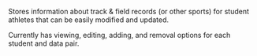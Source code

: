 Stores information about track & field records (or other sports) for student athletes that can be easily modified and updated.

Currently has viewing, editing, adding, and removal options for each student and data pair.
